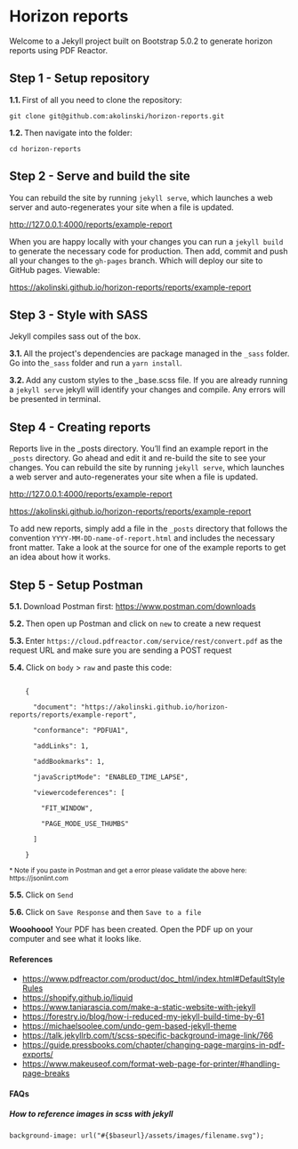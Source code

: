<h1>Horizon reports</h1>
<p class="lead">Welcome to a Jekyll project built on Bootstrap 5.0.2 to generate horizon reports using PDF Reactor.</p>
<h2>Step 1 - Setup repository</h2>
<p><strong>1.1. </strong>First of all you need to clone the repository:</p>
<p><code>git clone git@github.com:akolinski/horizon-reports.git</code></p>
<p><strong>1.2. </strong>Then navigate into the folder:</p>
<p><code>cd horizon-reports</code></p>
<h2>Step 2 - Serve and build the site</h2>
<p>You can rebuild the site by running <code>jekyll serve</code>, which launches a web server and auto-regenerates your site when a file is updated.</p>

<p><a href="http://127.0.0.1:4000/reports/example-report">http://127.0.0.1:4000/reports/example-report</a></p>

<p>When you are happy locally with your changes you can run a <code>jekyll build</code> to generate the necessary code for production. Then add, commit and push all your changes to the <code>gh-pages</code> branch. Which will deploy our site to GitHub pages. Viewable:

<p><a href="https://akolinski.github.io/horizon-reports/reports/example-report">https://akolinski.github.io/horizon-reports/reports/example-report</a></p>

<h2>Step 3 - Style with SASS</h2>
<p class="lead">Jekyll compiles sass out of the box.</p>
<p><strong>3.1. </strong>All the project's dependencies are package managed in the <code>_sass</code> folder. Go into the<code>_sass</code> folder and run a <code>yarn install</code>.</p>
<p><strong>3.2. </strong>Add any custom styles to the _base.scss file. If you are already running a <code>jekyll serve</code> jekyll will identify your changes and compile. Any errors will be presented in terminal.</p>

<h2>Step 4 - Creating reports</h2>
<p>Reports live in the _posts directory. You’ll find an example report in the <code>_posts</code> directory. Go ahead and edit it and re-build the site to see your changes. You can rebuild the site by running <code>jekyll serve</code>, which launches a web server and auto-regenerates your site when a file is updated.</p>

<p><a href="http://127.0.0.1:4000/reports/example-report">http://127.0.0.1:4000/reports/example-report</a></p>
<p><a href="https://akolinski.github.io/horizon-reports/reports/example-report">https://akolinski.github.io/horizon-reports/reports/example-report</a></p>

<p>To add new reports, simply add a file in the <code>_posts</code> directory that follows the convention <code>YYYY-MM-DD-name-of-report.html</code> and includes the necessary front matter. Take a look at the source for one of the example reports to get an idea about how it works.</p>

<h2>Step 5 - Setup Postman</h2>
<p><strong>5.1. </strong>Download Postman first: <a href="https://www.postman.com/downloads" target="_blank">https://www.postman.com/downloads</a></p>
<p><strong>5.2. </strong>Then open up Postman and click on <code>new</code> to create a new request</p>
<p><strong>5.3. </strong>Enter <code>https://cloud.pdfreactor.com/service/rest/convert.pdf</code> as the request URL and make sure you are sending a POST request</p>
<p><strong>5.4. </strong>Click on <code>body</code> > <code>raw</code> and paste this code:</p>

<p><code class="d-block">
    {<br>
    &nbsp;&nbsp;"document": "https://akolinski.github.io/horizon-reports/reports/example-report",<br>
    &nbsp;&nbsp;"conformance": "PDFUA1",<br>
    &nbsp;&nbsp;"addLinks": 1,<br>
    &nbsp;&nbsp;"addBookmarks": 1,<br>
    &nbsp;&nbsp;"javaScriptMode": "ENABLED_TIME_LAPSE",<br>
    &nbsp;&nbsp;"viewercodeferences": [<br>
    &nbsp;&nbsp;&nbsp;&nbsp;"FIT_WINDOW",<br>
    &nbsp;&nbsp;&nbsp;&nbsp;"PAGE_MODE_USE_THUMBS"<br>
    &nbsp;&nbsp;]<br>
    }
</code></p>
<p><small>* Note if you paste in Postman and get a error please validate the above here: https://jsonlint.com</small></p>

<p><strong>5.5. </strong>Click on <code>Send</code></p>
<p><strong>5.6. </strong>Click on <code>Save Response</code> and then <code>Save to a file</code></p>

<div class="alert alert-success p-1"><p class="m-0"><strong>Wooohooo!</strong> Your PDF has been created. Open the PDF up on your computer and see what it looks like.</p></div>

<h4>References</h4>
<ul>
    <li><a target="_blank" href="https://www.pdfreactor.com/product/doc_html/index.html#DefaultStyleRules">https://www.pdfreactor.com/product/doc_html/index.html#DefaultStyleRules</a></li>
    <li><a target="_blank" href="https://shopify.github.io/liquid/">https://shopify.github.io/liquid</a></li>
    <li><a target="_blank" href="https://www.taniarascia.com/make-a-static-website-with-jekyll/">https://www.taniarascia.com/make-a-static-website-with-jekyll</a></li>
    <li><a target="_blank" href="https://forestry.io/blog/how-i-reduced-my-jekyll-build-time-by-61/">https://forestry.io/blog/how-i-reduced-my-jekyll-build-time-by-61</a></li>
    <li><a target="_blank" href="https://michaelsoolee.com/undo-gem-based-jekyll-theme/">https://michaelsoolee.com/undo-gem-based-jekyll-theme</a></li>
    <li><a target="_blank" href="https://talk.jekyllrb.com/t/scss-specific-background-image-link/766">https://talk.jekyllrb.com/t/scss-specific-background-image-link/766</a></li>
    <li><a target="_blank" href="https://guide.pressbooks.com/chapter/changing-page-margins-in-pdf-exports/">https://guide.pressbooks.com/chapter/changing-page-margins-in-pdf-exports/</a></li>
    <li><a target="_blank" href="https://www.makeuseof.com/format-web-page-for-printer/#handling-page-breaks">https://www.makeuseof.com/format-web-page-for-printer/#handling-page-breaks</a></li>
</ul>

<h4>FAQs</h4>
<h5>How to reference images in scss with jekyll</h5>
<code>background-image: url("#{$baseurl}/assets/images/filename.svg");</code>
